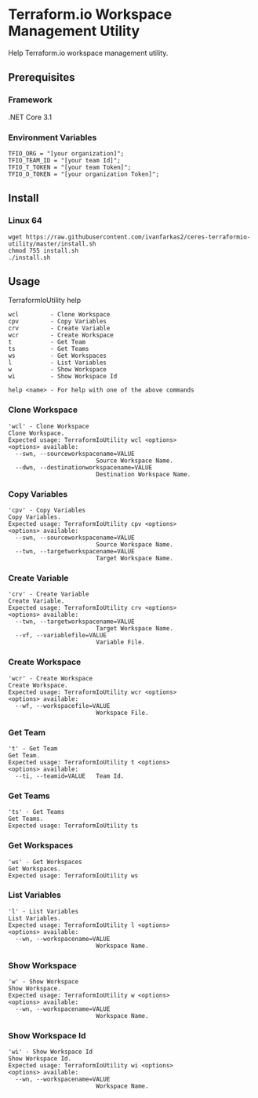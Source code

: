 # Terraform.io Workspace Management Utility
Help Terraform.io workspace management utility.

## Prerequisites
### Framework
.NET Core 3.1

### Environment Variables
	TFIO_ORG = "[your organization]";
	TFIO_TEAM_ID = "[your team Id]";
	TFIO_T_TOKEN = "[your team Token]";
	TFIO_O_TOKEN = "[your organization Token]";

## Install
### Linux 64

	wget https://raw.githubusercontent.com/ivanfarkas2/ceres-terraformio-utility/master/install.sh
	chmod 755 install.sh
	./install.sh  

## Usage
TerraformIoUtility help

    wcl         - Clone Workspace
    cpv         - Copy Variables
    crv         - Create Variable
    wcr         - Create Workspace
    t           - Get Team
    ts          - Get Teams
    ws          - Get Workspaces
    l           - List Variables
    w           - Show Workspace
    wi          - Show Workspace Id

    help <name> - For help with one of the above commands    

### Clone Workspace

	'wcl' - Clone Workspace
	Clone Workspace.
	Expected usage: TerraformIoUtility wcl <options>
	<options> available:
      --swn, --sourceworkspacename=VALUE
                             Source Workspace Name.
      --dwn, --destinationworkspacename=VALUE
                             Destination Workspace Name.

### Copy Variables

	'cpv' - Copy Variables
	Copy Variables.
	Expected usage: TerraformIoUtility cpv <options>
	<options> available:
      --swn, --sourceworkspacename=VALUE
                             Source Workspace Name.
      --twn, --targetworkspacename=VALUE
                             Target Workspace Name.

### Create Variable
	'crv' - Create Variable
	Create Variable.
	Expected usage: TerraformIoUtility crv <options>
	<options> available:
      --twn, --targetworkspacename=VALUE
                             Target Workspace Name.
      --vf, --variablefile=VALUE
                             Variable File.

### Create Workspace
	'wcr' - Create Workspace
	Create Workspace.
	Expected usage: TerraformIoUtility wcr <options>
	<options> available:
      --wf, --workspacefile=VALUE
                             Workspace File.

### Get Team
	't' - Get Team
	Get Team.
	Expected usage: TerraformIoUtility t <options>
	<options> available:
      --ti, --teamid=VALUE   Team Id.

### Get Teams
	'ts' - Get Teams
	Get Teams.
	Expected usage: TerraformIoUtility ts

### Get Workspaces
	'ws' - Get Workspaces
	Get Workspaces.
	Expected usage: TerraformIoUtility ws

### List Variables
	'l' - List Variables
	List Variables.
	Expected usage: TerraformIoUtility l <options>
	<options> available:
      --wn, --workspacename=VALUE
                             Workspace Name.

### Show Workspace
	'w' - Show Workspace
	Show Workspace.
	Expected usage: TerraformIoUtility w <options>
	<options> available:
      --wn, --workspacename=VALUE
                             Workspace Name.

### Show Workspace Id
	'wi' - Show Workspace Id
	Show Workspace Id.
	Expected usage: TerraformIoUtility wi <options>
	<options> available:
      --wn, --workspacename=VALUE
                             Workspace Name.
